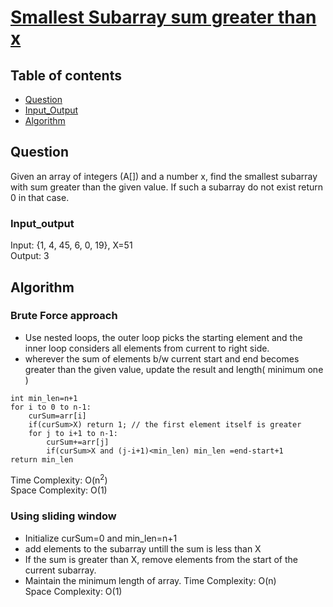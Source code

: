 # [Smallest Subarray sum greater than x](https://practice.geeksforgeeks.org/problems/smallest-subarray-with-sum-greater-than-x5651/1)

## Table of contents

- [Question](#question)
- [Input_Output](#input_output)
- [Algorithm](#algorithm)

## Question
Given an array of integers (A[])  and a number x, find the smallest subarray with sum greater than the given value. If such a subarray do not exist return 0 in that case.

### Input_output
Input: {1, 4, 45, 6, 0, 19}, X=51 </br>
Output: 3

## Algorithm

### Brute Force approach
- Use nested loops, the outer loop picks the starting element and the inner loop considers all elements from current to right side.
- wherever the sum of elements b/w current start and end becomes greater than the given value, update the result and length( minimum one )

```
int min_len=n+1
for i to 0 to n-1:
    curSum=arr[i]
    if(curSum>X) return 1; // the first element itself is greater
    for j to i+1 to n-1:
        curSum+=arr[j]
        if(curSum>X and (j-i+1)<min_len) min_len =end-start+1
return min_len
```
Time Complexity: O(n<sup>2</sup>) </br>
Space Complexity: O(1)

### Using sliding window
- Initialize curSum=0 and min_len=n+1
- add elements to the subarray untill the sum is less than X
- If the sum is greater than X, remove elements from the start of the current subarray. 
- Maintain the minimum length of array.
Time Complexity: O(n)</br>
Space Complexity: O(1)